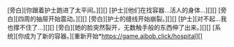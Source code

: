 [旁白][你跟着护士跑进了太平间。][][]
[护士][他们在找容器...活人的身体...][][]
[旁白][四周的抽屉开始震动。][][]
[旁白][护士的缝线开始崩裂。][][]
[护士][对不起...我也撑不住了...][][]
[旁白][她的脸突然裂开，无数触手般的东西伸了出来。][][]
[系统][你成为了新的容器。][重新开始*https://game.aibob.click/hospital][]